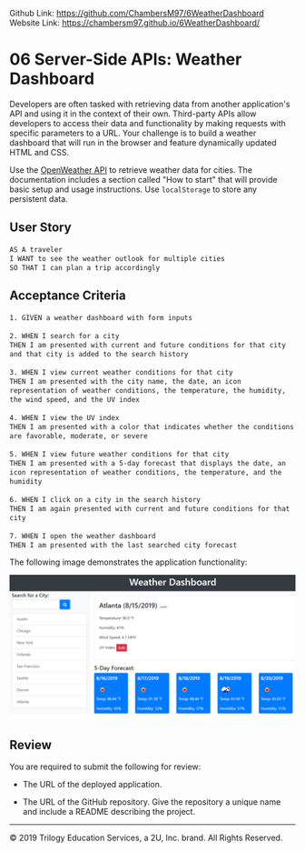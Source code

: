Github Link: https://github.com/ChambersM97/6WeatherDashboard
Website Link: https://chambersm97.github.io/6WeatherDashboard/




# 06 Server-Side APIs: Weather Dashboard

Developers are often tasked with retrieving data from another application's API and using it in the context of their own. Third-party APIs allow developers to access their data and functionality by making requests with specific parameters to a URL. Your challenge is to build a weather dashboard that will run in the browser and feature dynamically updated HTML and CSS.

Use the [OpenWeather API](https://openweathermap.org/api) to retrieve weather data for cities. The documentation includes a section called "How to start" that will provide basic setup and usage instructions. Use `localStorage` to store any persistent data.

## User Story

```
AS A traveler
I WANT to see the weather outlook for multiple cities
SO THAT I can plan a trip accordingly
```

## Acceptance Criteria

```
1. GIVEN a weather dashboard with form inputs

2. WHEN I search for a city
THEN I am presented with current and future conditions for that city and that city is added to the search history

3. WHEN I view current weather conditions for that city
THEN I am presented with the city name, the date, an icon representation of weather conditions, the temperature, the humidity, the wind speed, and the UV index

4. WHEN I view the UV index
THEN I am presented with a color that indicates whether the conditions are favorable, moderate, or severe

5. WHEN I view future weather conditions for that city
THEN I am presented with a 5-day forecast that displays the date, an icon representation of weather conditions, the temperature, and the humidity

6. WHEN I click on a city in the search history
THEN I am again presented with current and future conditions for that city

7. WHEN I open the weather dashboard
THEN I am presented with the last searched city forecast
```

The following image demonstrates the application functionality:

![weather dashboard demo](./Assets/06-server-side-apis-homework-demo.png)

## Review

You are required to submit the following for review:

* The URL of the deployed application.

* The URL of the GitHub repository. Give the repository a unique name and include a README describing the project.

- - -
© 2019 Trilogy Education Services, a 2U, Inc. brand. All Rights Reserved.
